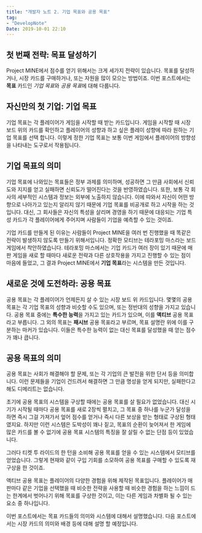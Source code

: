 ```yaml
---
title: "개발자 노트 2. 기업 목표와 공용 목표"
tag: 
- "DevelopNote"
Date: 2019-10-01 22:10
---
```

## 첫 번째 전략: 목표 달성하기
Project MINE에서 점수를 얻기 위해서는 크게 세가지 전략이 있습니다.
목표를 달성하거나, 시장 카드를 구매하거나, 또는 자원을 많이 모으는 방법이죠.
이번 포스트에서는 **목표** 카드인 *기업 목표*와 *공용 목표*에 대해 다룹니다.

## 자신만의 첫 기업: 기업 목표
기업 목표는 각 플레이어가 게임을 시작할 때 받는 카드입니다.
게임을 시작할 때 시장 보드 위의 카드를 확인하고 플레이어의 성향과 하고 싶은 플레이 성향에 따라 원하는 기업 목표를 선택 합니다.
이렇게 정한 기업 목표는 보통 이번 게임에서 플레이어의 방향성을 나타내는 도구로서 작용됩니다.

## 기업 목표의 의미
기업 목표에 나와있는 목표들은 정부 과제를 의미하며, 성공하면 그 만큼 사회에서 신뢰도와 지지를 얻고 실패하면 신뢰도가 떨어진다는 것을 반영하였습니다.
또한, 보통 각 회사의 세부적인 시스템과 정보는 외부에 노출하지 않습니다. 이에 따와서 자신이 어떤 방향으로 나아가고 있는지 알리지 않기 때문에 기업 목표를 비공개로 하고 시작을 하는 것입니다. 대신, 그 회사들은 자신의 특성을 살리며 경영을 하기 때문에 대응되는 기업 특성 카드가 각 플레이어에게 주어지며 사람들이 기업을 예측할 수 있는 것이죠. 

기업 카드를 만들게 된 이유는 사람들이 Project MINE을 여러 번 진행했을 때 똑같은 전략이 발생하지 않도록 만들기 위해서입니다.
정확한 모티브는 테라포밍 마스라는 보드게임에서 착안하였습니다. 테라포밍 마스에서는 기업 카드가 여러 장이 있기 때문에 매 판 게임을 새로 할 때마다 새로운 전략과 다른 상호작용을 가지고 진행할 수 있는 점이 마음에 들었고, 그 결과 Project MINE에서 **기업 목표**라는 시스템을 만든 것입니다.

## 새로운 것에 도전하라: 공용 목표
공용 목표는 각 플레이어가 언제든지 살 수 있는 시장 보드 위 카드입니다.
몇몇의 공용 목표는 각 기업 목표의 성향과 비슷할 수도 있으며, 또는 정반대의 성향을 가지고 있습니다.
공용 목표 중에는 **특수한 능력**을 가지고 있는 카드가 있으며, 이를 **액티브** 공용 목표라고 부릅니다. 그 외의 목표는 **패시브** 공용 목표라고 부르며, 목표 설명란 위에 이를 구분하는 마커가 있습니다. 이들은 특수한 능력이 없는 대신 목표를 달성했을 때 얻는 점수가 꽤나 큽니다.

## 공용 목표의 의미
공용 목표는 사회가 해결해야 할 문제, 또는 각 기업의 큰 발전을 위한 단서 등을 의미합니다.
이런 문제들을 기업이 건드려서 해결하면 그 만큼 명성을 얻게 되지만, 실패한다고 해도 디메리트는 없습니다.

초기에 공용 목표의 시스템을 구상할 때에는 공용 목표를 살 필요가 없었습니다. 대신 시기가 시작될 때마다 공용 목표를 새로 2장씩 펼치고, 그 목표 중 하나를 누군가 달성을 하면 즉시 그걸 가져가서 엎어 점수를 얻거나 즉시 다른 보상을 받는 형태로 구상된 형태였지요. 하지만 이런 시스템은 도박성이 꽤나 짙고, 목표의 순환이 늦어져서 한 게임에 많은 카드를 볼 수 없기에 공용 목표 시스템의 특징을 잘 살릴 수 없는 단점 등이 있었습니다.

그러다 티켓 투 라이드의 한 턴을 소비해 공용 목표를 얻을 수 있는 시스템에서 모티브를 얻었습니다. 그렇게 현재와 같이 구입 기회를 소모하여 공용 목표를 구매할 수 있도록 재구상을 한 것이죠. 

액티브 공용 목표는 플레이어의 다양한 경험을 위해 제작된 목표입니다. 플레이어가 매 판마다 같은 기업을 선택했을 때 비슷한 전략을 사용할 때 비슷한 경험을 하는 느낌이 드는 한계에서 벗어나기 위해 목표를 구상한 것이고, 이는 다른 게임과 차별화 될 수 있는 요소 중 하나입니다.

이번 포스트에서는 목표 카드들의 의미와 시스템에 대해서 설명했습니다. 다음 포스트에서는 시장 카드의 의미와 배경 등에 대해 설명 할 예정입니다.
